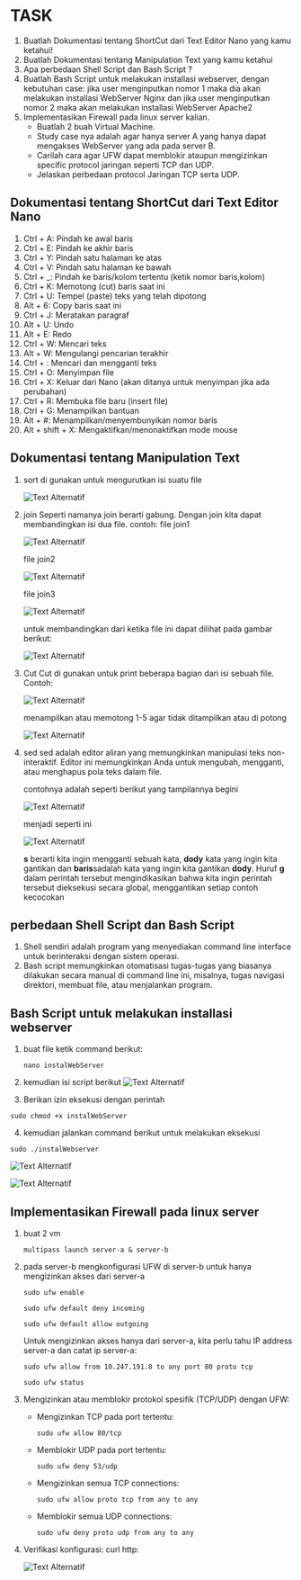 # TASK
1. Buatlah Dokumentasi tentang ShortCut dari Text Editor Nano yang kamu ketahui!
2. Buatlah Dokumentasi tentang Manipulation Text yang kamu ketahui
3. Apa perbedaan Shell Script dan Bash Script ?
4. Buatlah Bash Script untuk melakukan installasi webserver, dengan kebutuhan case: jika user menginputkan nomor 1 maka dia akan melakukan installasi WebServer Nginx dan jika user menginputkan nomor 2 maka akan melakukan installasi WebServer Apache2 
5. Implementasikan Firewall pada linux server kalian. 
    - Buatlah 2 buah Virtual Machine. 
    - Study case nya adalah agar hanya server A yang hanya dapat mengakses WebServer yang ada pada server B.
    - Carilah cara agar UFW dapat memblokir ataupun mengizinkan specific protocol jaringan seperti TCP dan UDP.
    - Jelaskan perbedaan protocol Jaringan TCP serta UDP.
  
##  Dokumentasi tentang ShortCut dari Text Editor Nano
1. Ctrl + A: Pindah ke awal baris
2. Ctrl + E: Pindah ke akhir baris
3. Ctrl + Y: Pindah satu halaman ke atas
4. Ctrl + V: Pindah satu halaman ke bawah
5. Ctrl + _: Pindah ke baris/kolom tertentu (ketik nomor baris,kolom)
6. Ctrl + K: Memotong (cut) baris saat ini
7. Ctrl + U: Tempel (paste) teks yang telah dipotong
8. Alt + 6: Copy baris saat ini
9. Ctrl + J: Meratakan paragraf
10. Alt + U: Undo
11. Alt + E: Redo
12. Ctrl + W: Mencari teks
13. Alt + W: Mengulangi pencarian terakhir
14. Ctrl + \: Mencari dan mengganti teks
15. Ctrl + O: Menyimpan file
16. Ctrl + X: Keluar dari Nano (akan ditanya untuk menyimpan jika ada perubahan)
17. Ctrl + R: Membuka file baru (insert file)
18. Ctrl + G: Menampilkan bantuan
19. Alt + #: Menampilkan/menyembunyikan nomor baris
20. Alt + shift + X: Mengaktifkan/menonaktifkan mode mouse


## Dokumentasi tentang Manipulation Text
 1. sort
    di gunakan untuk mengurutkan isi suatu file

    ![Text Alternatif](foto/sort.png)
    
2. join
   Seperti namanya join berarti gabung. Dengan join kita dapat membandingkan isi dua file. contoh:
   file join1
   
   ![Text Alternatif](foto/join.png)

   file join2
   
   ![Text Alternatif](foto/join1.png)

   file join3
   
   ![Text Alternatif](foto/join2.png)

   untuk membandingkan dari ketika file ini dapat dilihat  pada gambar berikut:
   
   ![Text Alternatif](foto/join3.png)

3. Cut
   Cut di gunakan untuk print beberapa bagian dari isi sebuah file.
   Contoh:

   ![Text Alternatif](foto/cat.png)

   menampilkan atau memotong 1-5 agar tidak ditampilkan atau di potong

   ![Text Alternatif](foto/cat1.png)

4. sed
   sed adalah editor aliran yang memungkinkan manipulasi teks non-interaktif. Editor ini memungkinkan Anda untuk mengubah, mengganti, atau menghapus pola teks dalam file.

   contohnya adalah seperti berikut yang tampilannya begini
   
   ![Text Alternatif](foto/sed.png)

   menjadi seperti ini

   ![Text Alternatif](foto/sed1.png)

   **s** berarti kita ingin mengganti sebuah kata,
   **dody** kata yang ingin kita gantikan dan **baris**sadalah kata yang ingin kita gantikan **dody**.
   Huruf **g** dalam perintah tersebut mengindikasikan bahwa kita ingin perintah tersebut dieksekusi secara global, menggantikan setiap contoh kecocokan

## perbedaan Shell Script dan Bash Script
1) Shell sendiri adalah program yang menyediakan command line interface untuk berinteraksi dengan sistem operasi. 
2) Bash script memungkinkan otomatisasi tugas-tugas yang biasanya dilakukan secara manual di command line ini, misalnya, tugas navigasi direktori, membuat file, atau menjalankan program.

## Bash Script untuk melakukan installasi webserver
1. buat file ketik command berikut:

   ```
   nano instalWebServer
   ```

2. kemudian isi script berikut
   ![Text Alternatif](foto/bash.png)

3. Berikan izin eksekusi dengan perintah

  ```
  sudo chmod +x instalWebServer
  ```


4. kemudian jalankan command berikut untuk melakukan eksekusi
  ```
  sudo ./instalWebserver
  ```

  ![Text Alternatif](foto/bash1.png)

  ![Text Alternatif](foto/bash2.png)
    

##  Implementasikan Firewall pada linux server
1. buat 2 vm
    ```
    multipass launch server-a & server-b
    ```
2. pada server-b
    mengkonfigurasi UFW di server-b untuk hanya mengizinkan akses dari server-a
    ```
    sudo ufw enable
    ```

    ```
    sudo ufw default deny incoming
    ```
    
    ```
    sudo ufw default allow outgoing
    ```

    Untuk mengizinkan akses hanya dari server-a, kita perlu tahu IP address server-a dan catat ip server-a:
    ```
    sudo ufw allow from 10.247.191.8 to any port 80 proto tcp
    ```
    
    ```
    sudo ufw status
    ```
3. Mengizinkan atau memblokir protokol spesifik (TCP/UDP) dengan UFW:
    - Mengizinkan TCP pada port tertentu:
      ```
      sudo ufw allow 80/tcp
      ```
    - Memblokir UDP pada port tertentu:

      ```
      sudo ufw deny 53/udp
      ```
    - Mengizinkan semua TCP connections:

      ```
      sudo ufw allow proto tcp from any to any
      ```

    - Memblokir semua UDP connections:

      ```
      sudo ufw deny proto udp from any to any
      ```

4. Verifikasi konfigurasi:
    curl http:

    
    ![Text Alternatif](foto/implementasi.png)

    

